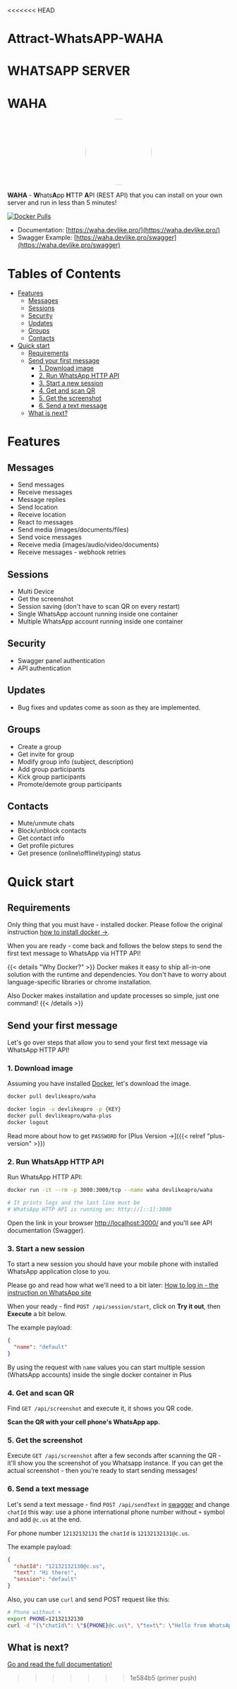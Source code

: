 <<<<<<< HEAD
# Attract-WhatsAPP-WAHA
WHATSAPP SERVER
=======
# WAHA

<p align="center">
  <img src="./logo.png" style='border-radius: 50%' width='150'/>
</p>

**WAHA** - **W**hats**A**pp **H**TTP **A**PI (REST API) that you can install on your own server and run in less than 5 minutes!

[![Docker Pulls](https://img.shields.io/docker/pulls/devlikeapro/whatsapp-http-api)](https://hub.docker.com/r/devlikeapro/waha)

- Documentation: [https://waha.devlike.pro/](https://waha.devlike.pro/)
- Swagger Example: [https://waha.devlike.pro/swagger](https://waha.devlike.pro/swagger)

# Tables of Contents

<!-- toc -->

- [Features](#features)
  * [Messages](#messages)
  * [Sessions](#sessions)
  * [Security](#security)
  * [Updates](#updates)
  * [Groups](#groups)
  * [Contacts](#contacts)
- [Quick start](#quick-start)
  * [Requirements](#requirements)
  * [Send your first message](#send-your-first-message)
    + [1. Download image](#1-download-image)
    + [2. Run WhatsApp HTTP API](#2-run-whatsapp-http-api)
    + [3. Start a new session](#3-start-a-new-session)
    + [4. Get and scan QR](#4-get-and-scan-qr)
    + [5. Get the screenshot](#5-get-the-screenshot)
    + [6. Send a text message](#6-send-a-text-message)
  * [What is next?](#what-is-next)

<!-- tocstop -->

# Features

## Messages
- Send messages  
- Receive messages  
- Message replies  
- Send location  
- Receive location  
- React to messages  
- Send media (images/documents/files) 
- Send voice messages 
- Receive media (images/audio/video/documents) 
- Receive messages - webhook retries 

## Sessions
- Multi Device  
- Get the screenshot  
- Session saving (don't have to scan QR on every restart) 
- Single WhatsApp account running inside one container 
- Multiple WhatsApp account running inside one container 

## Security
- Swagger panel authentication 
- API authentication 

## Updates
- Bug fixes and updates come as soon as they are implemented. 

## Groups
- Create a group
- Get invite for group
- Modify group info (subject, description)
- Add group participants
- Kick group participants
- Promote/demote group participants

## Contacts
- Mute/unmute chats
- Block/unblock contacts
- Get contact info
- Get profile pictures
- Get presence (online\offline\typing) status

# Quick start

## Requirements

Only thing that you must have - installed docker. Please follow the original
instruction <a href="https://docs.docker.com/get-docker/" target="_blank" rel="noopener">how to install docker -></a>.

When you are ready - come back and follows the below steps to send the first text message to WhatsApp via HTTP API!

{{< details "Why Docker?" >}}
Docker makes it easy to ship all-in-one solution with the runtime and dependencies. You don't have to worry about
language-specific libraries or chrome installation.

Also Docker makes installation and update processes so simple, just one command!
{{< /details >}}

## Send your first message

Let's go over steps that allow you to send your first text message via WhatsApp HTTP API!

### 1. Download image

Assuming you have installed [Docker](https://docs.docker.com/get-docker/), let's download the image.


```bash
docker pull devlikeapro/waha
```


```bash
docker login -u devlikeapro -p {KEY}
docker pull devlikeapro/waha-plus
docker logout
```

Read more about how to get `PASSWORD` for [Plus Version →]({{< relref "plus-version" >}})

### 2. Run WhatsApp HTTP API

Run WhatsApp HTTP API:

```bash
docker run -it --rm -p 3000:3000/tcp --name waha devlikeapro/waha

# It prints logs and the last line must be
# WhatsApp HTTP API is running on: http://[::1]:3000
```

Open the link in your browser [http://localhost:3000/](http://localhost:3000/) and you'll see API documentation
(Swagger).


### 3. Start a new session

To start a new session you should have your mobile phone with installed WhatsApp application close to you.

Please go and read how what we'll need to a bit
later:
<a href="https://faq.whatsapp.com/381777293328336/?helpref=hc_fnav" target="_blank">
How to log in - the instruction on WhatsApp site
</a>

When your ready - find `POST /api/session/start`, click on **Try it out**, then **Execute** a bit below.


The example payload:
```json
{
  "name": "default"
}
```


By using the request with `name` values you can start multiple session (WhatsApp accounts) inside the single docker container in Plus


### 4. Get and scan QR

Find `GET /api/screenshot` and execute it, it shows you QR code.


**Scan the QR with your cell phone's WhatsApp app.**


### 5. Get the screenshot

Execute `GET /api/screenshot` after a few seconds after scanning the QR - it'll show you the screenshot of you Whatsapp
instance. If you can get the actual screenshot - then you're ready to start sending messages!


### 6. Send a text message

Let's send a text message - find `POST /api/sendText`  in [swagger](http://localhost:3000/) and change `chatId` this
way: use a phone international phone number without `+` symbol and add `@c.us` at the end.

For phone number `12132132131` the `chatId` is  `12132132131@c.us`.

The example payload:
```json
{
  "chatId": "12132132130@c.us",
  "text": "Hi there!",
  "session": "default"
}
```

Also, you can use `curl` and send POST request like this:

```bash
# Phone without +
export PHONE=12132132130
curl -d "{\"chatId\": \"${PHONE}@c.us\", \"text\": \"Hello from WhatsApp HTTP API\" }" -H "Content-Type: application/json" -X POST http://localhost:3000/api/sendText
```

## What is next?
[Go and read the full documentation!](https://waha.devlike.pro/docs/overview/introduction/)
>>>>>>> 1e584b5 (primer push)
